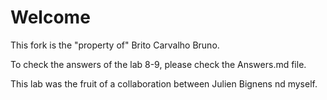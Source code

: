 Welcome
============================

This fork is the "property of" Brito Carvalho Bruno.

To check the answers of the lab 8-9, please check the Answers.md file.

This lab was the fruit of a collaboration between Julien Bignens nd myself.